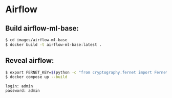 # Airflow

## Build airflow-ml-base:
```bash
$ cd images/airflow-ml-base
$ docker build -t airflow-ml-base:latest .
```

## Reveal airflow:
```bash
$ export FERNET_KEY=$(python -c "from cryptography.fernet import Fernet; FERNET_KEY = Fernet.generate_key().decode(); print(FERNET_KEY)")
$ docker compose up --build
```

~~~
login: admin
password: admin
~~~
